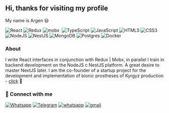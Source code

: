 ## Hi, thanks for visiting my profile
My name is Argen 😃

![React](https://img.shields.io/badge/react-%2320232a.svg?style=for-the-badge&logo=react&logoColor=%2361DAFB)
![Redux](https://img.shields.io/badge/redux-%23593d88.svg?style=for-the-badge&logo=redux&logoColor=white)
<img alt="mobx" src="https://img.shields.io/badge/mobx-e1631a.svg?&style=for-the-badge&logo=mobx&logoColor=fff&&labelColor=e1631a" />&nbsp;
![TypeScript](https://img.shields.io/badge/typescript-%23007ACC.svg?style=for-the-badge&logo=typescript&logoColor=white)
![JavaScript](https://img.shields.io/badge/javascript-%23323330.svg?style=for-the-badge&logo=javascript&logoColor=%23F7DF1E)
![HTML5](https://img.shields.io/badge/html5-%23E34F26.svg?style=for-the-badge&logo=html5&logoColor=white)
![CSS3](https://img.shields.io/badge/css3-%231572B6.svg?style=for-the-badge&logo=css3&logoColor=white) <br />
![NodeJS](https://img.shields.io/badge/node.js-6DA55F?style=for-the-badge&logo=node.js&logoColor=white)
![NestJS](https://img.shields.io/badge/nestjs-%23E0234E.svg?style=for-the-badge&logo=nestjs&logoColor=white)
![MongoDB](https://img.shields.io/badge/MongoDB-%234ea94b.svg?style=for-the-badge&logo=mongodb&logoColor=white)
![Postgres](https://img.shields.io/badge/postgres-%23316192.svg?style=for-the-badge&logo=postgresql&logoColor=white)
![Docker](https://img.shields.io/badge/docker-%230db7ed.svg?style=for-the-badge&logo=docker&logoColor=white)
### About

I write React interfaces in conjunction with Redux | Mobx, in parallel I train in backend development on the NodeJS c NestJS platform. A great desire to master NextJS later.
I am the co-founder of a startup project for the development and implementation of bionic prostheses of Kyrgyz production - [click](https://www.youtube.com/watch?v=180-WH-mf8Y&t=584s) 🦾

### 🤝 Connect with me
[<img alt="Whatsapp" src="https://img.shields.io/badge/linkedin-0077B5.svg?&style=for-the-badge&logo=linkedin&logoColor=fff" />][linkedin]
[<img alt="Telegram" src="https://img.shields.io/badge/telegram-0088CC.svg?&style=for-the-badge&logo=telegram&logoColor=fff" />][telegram]
[<img alt="whatsapp" src="https://img.shields.io/badge/whatsapp-4.svg?&style=for-the-badge&logo=whatsapp&logoColor=fff" />][whatsapp]
[<img alt="gmail" src="https://img.shields.io/badge/Gmail-ff0000.svg?&style=for-the-badge&logo=google&logoColor=fff" />][email]


[linkedin]: https://www.linkedin.com/in/argemm/
[telegram]: https://t.me/Argemm
[whatsapp]: https://wa.me/996703070917
[email]: https://mailto:argemm7@gmail.com
